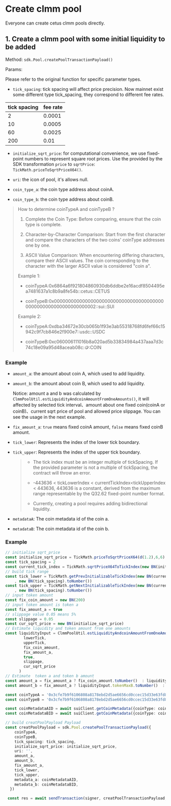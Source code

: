 # Create clmm pool

Everyone can create cetus clmm pools directly.

## 1. Create a clmm pool with some initial liquidity to be added

Method: `sdk.Pool.createPoolTransactionPayload()`

Params:

Please refer to the original function for specific parameter types.

- `tick_spacing`: tick spacing will affect price precision. Now mainnet exist some different type tick_spacing, they correspond to different fee rates.

| tick spacing | fee rate |
| ------------ | -------- |
| 2            | 0.0001   |
| 10           | 0.0005   |
| 60           | 0.0025   |
| 200          | 0.01     |

- `initialize_sqrt_price`: for computational convenience, we use fixed-point numbers to represent square root prices. Use the provided by the SDK transformation `price` to `sqrtPrice`: `TickMath.priceToSqrtPriceX64()`.

- `uri`: the icon of pool, it's allows null.

- `coin_type_a`: the coin type address about coinA.

- `coin_type_b`: the coin type address about coinB.

> How to determine coinTypeA and coinTypeB ?
>
> 1. Complete the Coin Type: Before comparing, ensure that the coin type is complete.
>
> 2. Character-by-Character Comparison: Start from the first character and compare the characters of the two coins' coinType addresses one by one.
>
> 3. ASCII Value Comparison: When encountering differing characters, compare their ASCII values. The coin corresponding to the character with the larger ASCII value is considered "coin a".
>
> Example 1:
>
> - coinTypeA:0x6864a6f921804860930db6ddbe2e16acdf8504495ea7481637a1c8b9a8fe54b::cetus::CETUS
>
> - coinTypeB:0x0000000000000000000000000000000000000000000000000000000000000002::sui::SUI
>
> Example 2:
>
> - coinTypeA:0xdba34672e30cb065b1f93e3ab55318768fd6fef66c15942c9f7cb846e2f900e7::usdc::USDC
>
> - coinTypeB:0xc060006111016b8a020ad5b33834984a437aaa7d3c74c18e09a95d48aceab08c::coin::COIN

### Example

- `amount_a`: the amount about coin A, which used to add liquidity.

- `amount_b`: the amount about coin B, which used to add liquidity.

  Notice: amount a and b was calculated by `ClmmPoolUtil.estLiquidityAndcoinAmountFromOneAmounts()`, it will affected by selected tick interval、amount about one fixed coin(coinA or coinB)、current sqrt price of pool and allowed price slippage. You can see the usage in the next example.

- `fix_amount_a`: `true` means fixed coinA amount, `false` means fixed coinB amount.

- `tick_lower`: Represents the index of the lower tick boundary.

- `tick_upper`: Represents the index of the upper tick boundary.

  > - The tick index must be an integer multiple of tickSpacing. If the provided parameter is not a multiple of tickSpacing, the contract will throw an error.
  >
  > - -443636 < tickLowerIndex < currentTickIndex<tickUpperIndex < 443636, 443636 is a constant, derived from the maximum range representable by the Q32.62 fixed-point number format.
  >
  > - Currently, creating a pool requires adding bidirectional liquidity.

- `metadataA`: The coin metadata id of the coin a.

- `metadataB`: The coin metadata id of the coin b.

### Example

```typescript
// initialize sqrt_price
const initialize_sqrt_price = TickMath.priceToSqrtPriceX64(d(1.2),6,6).toString()
const tick_spacing = 2
const current_tick_index = TickMath.sqrtPriceX64ToTickIndex(new BN(initialize_sqrt_price))
// build tick range
const tick_lower = TickMath.getPrevInitializableTickIndex(new BN(current_tick_index).toNumber()
    , new BN(tick_spacing).toNumber())
const tick_upper = TickMath.getNextInitializableTickIndex(new BN(current_tick_index).toNumber()
    , new BN(tick_spacing).toNumber())
// input token amount
const fix_coin_amount = new BN(200)
// input token amount is token a
const fix_amount_a = true
// slippage value 0.05 means 5%
const slippage = 0.05
const cur_sqrt_price = new BN(initialize_sqrt_price)
// Estimate liquidity and token amount from one amounts
const liquidityInput = ClmmPoolUtil.estLiquidityAndcoinAmountFromOneAmounts(
        lowerTick,
        upperTick,
        fix_coin_amount,
        fix_amount_a,
        true,
        slippage,
        cur_sqrt_price
      )
// Estimate  token a and token b amount
const amount_a = fix_amount_a ? fix_coin_amount.toNumber()  : liquidityInput.tokenMaxA.toNumber()
const amount_b = fix_amount_a ? liquidityInput.tokenMaxB.toNumber()  : fix_coin_amount.toNumber()

const coinTypeA = '0x3cfe7b9f6106808a8178ebd2d5ae6656cd0ccec15d33e63fd857c180bde8da75::coin:CetusUSDT'
const coinTypeB = '0x3cfe7b9f6106808a8178ebd2d5ae6656cd0ccec15d33e63fd857c180bde8da75::coin::CetusUSDC'

const coinMetadataAID = await suiClient.getCoinMetadata({coinType: coinTypeA}).id
const coinMetadataBID = await suiClient.getCoinMetadata({coinType: coinTypeB}).id

// build creatPoolPayload Payload
const creatPoolPayload = sdk.Pool.createPoolTransactionPayload({
    coinTypeA,
    coinTypeB,
    tick_spacing: tick_spacing,
    initialize_sqrt_price: initialize_sqrt_price,
    uri: '',
    amount_a,
    amount_b,
    fix_amount_a,
    tick_lower,
    tick_upper,
    metadata_a: coinMetadataAID,
    metadata_b: coinMetadataBID,
  })

 const res = await sendTransaction(signer, creatPoolTransactionPayload,true)
```
